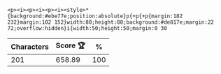 `<p><i><p><i><p><i><style>*{background:#ebe77e;position:absolute}p{+p{+p{margin:182 232}margin:102 152}width:80;height:80;background:#de817e;margin:22 72;overflow:hidden}i{width:50;height:50;margin:0 30`

| Characters | Score 🏆 | %   |
| ---------- | -------- | --- |
| 201        | 658.89   | 100 |
